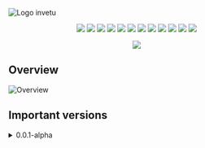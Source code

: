 ![Logo invetu](https://github.com/devkiloton/react-vite-app/assets/78966160/069f8845-5c91-4c46-819e-d4a8c1b6f77b)

<p align="center"> 
<img src="https://img.shields.io/badge/React-20232A?style=for-the-badge&logo=react&logoColor=61DAFB" />
<img src="https://img.shields.io/badge/prettier-1A2C34?style=for-the-badge&logo=prettier&logoColor=F7BA3E" />
<img src="https://img.shields.io/badge/Redux-593D88?style=for-the-badge&logo=redux&logoColor=white" />
<img src="https://img.shields.io/badge/Vite-B73BFE?style=for-the-badge&logo=vite&logoColor=FFD62E" />
<img src="https://img.shields.io/badge/eslint-3A33D1?style=for-the-badge&logo=eslint&logoColor=white" />
<img src="https://img.shields.io/badge/Render-46E3B7?style=for-the-badge&logo=render&logoColor=white" />
<img src="https://img.shields.io/badge/daisyUI-1ad1a5?style=for-the-badge&logo=daisyui&logoColor=white" />
<img src="https://img.shields.io/badge/Tailwind_CSS-38B2AC?style=for-the-badge&logo=tailwind-css&logoColor=white" />
<img src="https://img.shields.io/badge/TypeScript-007ACC?style=for-the-badge&logo=typescript&logoColor=white" />
<img src="https://img.shields.io/badge/Google_Cloud-4285F4?style=for-the-badge&logo=google-cloud&logoColor=white" />
<img src="https://img.shields.io/badge/firebase-ffca28?style=for-the-badge&logo=firebase&logoColor=black" />
<img src="https://img.shields.io/badge/React_Router-CA4245?style=for-the-badge&logo=react-router&logoColor=white" />
</p>
<p align="center">
  <img src="https://spotify-github-profile.vercel.app/api/view?uid=22yoc4ioabem6hfrtwxudllsy&cover_image=true&theme=novatorem&show_offline=true&background_color=121212&interchange=true&bar_color=53b14f&bar_color_cover=false"/>
</p>

## Overview

![Overview](https://github.com/devkiloton/react-vite-app/assets/78966160/8089f440-0a5b-48c2-8710-712c76087b52)

## Important versions

<details><summary>0.0.1-alpha</summary>
  <li>After 3 weekends(and a few days in the week) of development, took the decision to create a landing page and make Invetu available for free.</li>
  <li>Some components are presenting bugs, the application make too many request and the functionalities are very limited. I am aware of these issues and I'll improve the application in the next versions</li>
  <li>The baby is born! 🔥</li>
</details>
